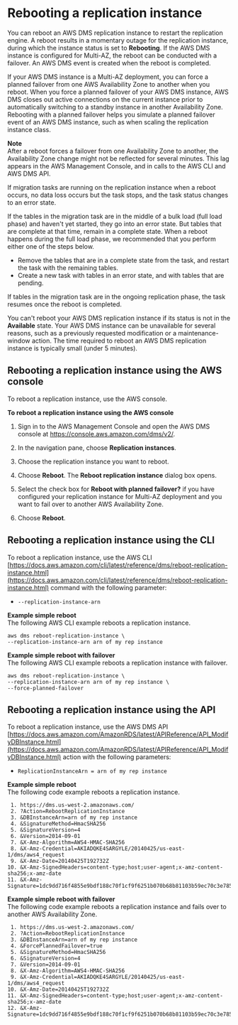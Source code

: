 # Rebooting a replication instance<a name="CHAP_ReplicationInstance.Rebooting"></a>

You can reboot an AWS DMS replication instance to restart the replication engine\. A reboot results in a momentary outage for the replication instance, during which the instance status is set to **Rebooting**\. If the AWS DMS instance is configured for Multi\-AZ, the reboot can be conducted with a failover\. An AWS DMS event is created when the reboot is completed\.

If your AWS DMS instance is a Multi\-AZ deployment, you can force a planned failover from one AWS Availability Zone to another when you reboot\. When you force a planned failover of your AWS DMS instance, AWS DMS closes out active connections on the current instance prior to automatically switching to a standby instance in another Availability Zone\. Rebooting with a planned failover helps you simulate a planned failover event of an AWS DMS instance, such as when scaling the replication instance class\.

**Note**  
After a reboot forces a failover from one Availability Zone to another, the Availability Zone change might not be reflected for several minutes\. This lag appears in the AWS Management Console, and in calls to the AWS CLI and AWS DMS API\.

If migration tasks are running on the replication instance when a reboot occurs, no data loss occurs but the task stops, and the task status changes to an error state\.

If the tables in the migration task are in the middle of a bulk load \(full load phase\) and haven't yet started, they go into an error state\. But tables that are complete at that time, remain in a complete state\. When a reboot happens during the full load phase, we recommended that you perform either one of the steps below\.
+ Remove the tables that are in a complete state from the task, and restart the task with the remaining tables\.
+ Create a new task with tables in an error state, and with tables that are pending\.

If tables in the migration task are in the ongoing replication phase, the task resumes once the reboot is completed\.

You can't reboot your AWS DMS replication instance if its status is not in the **Available** state\. Your AWS DMS instance can be unavailable for several reasons, such as a previously requested modification or a maintenance\-window action\. The time required to reboot an AWS DMS replication instance is typically small \(under 5 minutes\)\. 

## Rebooting a replication instance using the AWS console<a name="CHAP_ReplicationInstance.Rebooting.CON"></a>

To reboot a replication instance, use the AWS console\.

**To reboot a replication instance using the AWS console**

1. Sign in to the AWS Management Console and open the AWS DMS console at [https://console\.aws\.amazon\.com/dms/v2/](https://console.aws.amazon.com/dms/v2/)\.

1. In the navigation pane, choose **Replication instances**\.

1. Choose the replication instance you want to reboot\. 

1. Choose **Reboot**\. The **Reboot replication instance** dialog box opens\.

1. Select the check box for **Reboot with planned failover?** if you have configured your replication instance for Multi\-AZ deployment and you want to fail over to another AWS Availability Zone\.

1. Choose **Reboot**\.

## Rebooting a replication instance using the CLI<a name="CHAP_ReplicationInstance.Rebooting.CLI"></a>

To reboot a replication instance, use the AWS CLI [https://docs.aws.amazon.com/cli/latest/reference/dms/reboot-replication-instance.html](https://docs.aws.amazon.com/cli/latest/reference/dms/reboot-replication-instance.html) command with the following parameter:
+ `--replication-instance-arn`

**Example simple reboot**  
The following AWS CLI example reboots a replication instance\.  

```
aws dms reboot-replication-instance \
--replication-instance-arn arn of my rep instance
```

**Example simple reboot with failover**  
The following AWS CLI example reboots a replication instance with failover\.  

```
aws dms reboot-replication-instance \
--replication-instance-arn arn of my rep instance \
--force-planned-failover
```

## Rebooting a replication instance using the API<a name="CHAP_ReplicationInstance.Rebooting.API"></a>

To reboot a replication instance, use the AWS DMS API [https://docs.aws.amazon.com/AmazonRDS/latest/APIReference/API_ModifyDBInstance.html](https://docs.aws.amazon.com/AmazonRDS/latest/APIReference/API_ModifyDBInstance.html) action with the following parameters:
+ `ReplicationInstanceArn = arn of my rep instance`

**Example simple reboot**  
The following code example reboots a replication instance\.  

```
 1. https://dms.us-west-2.amazonaws.com/
 2. ?Action=RebootReplicationInstance
 3. &DBInstanceArn=arn of my rep instance
 4. &SignatureMethod=HmacSHA256
 5. &SignatureVersion=4
 6. &Version=2014-09-01
 7. &X-Amz-Algorithm=AWS4-HMAC-SHA256
 8. &X-Amz-Credential=AKIADQKE4SARGYLE/20140425/us-east-1/dms/aws4_request
 9. &X-Amz-Date=20140425T192732Z
10. &X-Amz-SignedHeaders=content-type;host;user-agent;x-amz-content-sha256;x-amz-date
11. &X-Amz-Signature=1dc9dd716f4855e9bdf188c70f1cf9f6251b070b68b81103b59ec70c3e7854b3
```

**Example simple reboot with failover**  
The following code example reboots a replication instance and fails over to another AWS Availability Zone\.  

```
 1. https://dms.us-west-2.amazonaws.com/
 2. ?Action=RebootReplicationInstance
 3. &DBInstanceArn=arn of my rep instance
 4. &ForcePlannedFailover=true
 5. &SignatureMethod=HmacSHA256
 6. &SignatureVersion=4
 7. &Version=2014-09-01
 8. &X-Amz-Algorithm=AWS4-HMAC-SHA256
 9. &X-Amz-Credential=AKIADQKE4SARGYLE/20140425/us-east-1/dms/aws4_request
10. &X-Amz-Date=20140425T192732Z
11. &X-Amz-SignedHeaders=content-type;host;user-agent;x-amz-content-sha256;x-amz-date
12. &X-Amz-Signature=1dc9dd716f4855e9bdf188c70f1cf9f6251b070b68b81103b59ec70c3e7854b3
```